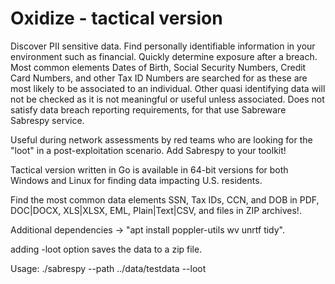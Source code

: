 # Oxidize - tactical version

Discover PII sensitive data. Find personally identifiable information in your environment such as financial. Quickly determine exposure after a breach. Most common elements Dates of Birth, Social Security Numbers, Credit Card Numbers, and other Tax ID Numbers are searched for as these are most likely to be associated to an individual. Other quasi identifying data will not be checked as it is not meaningful or useful unless associated. Does not satisfy data breach reporting requirements, for that use Sabreware Sabrespy service.

Useful during network assessments by red teams who are looking for the "loot" in a post-exploitation scenario. Add Sabrespy to your toolkit!

Tactical version written in Go is available in 64-bit versions for both Windows and Linux for finding data impacting U.S. residents.

Find the most common data elements SSN, Tax IDs, CCN, and DOB in PDF, DOC|DOCX, XLS|XLSX, EML, Plain|Text|CSV, and files in ZIP archives!.

Additional dependencies -> "apt install poppler-utils wv unrtf tidy".

adding -loot option saves the data to a zip file.

Usage: ./sabrespy --path ../data/testdata --loot
